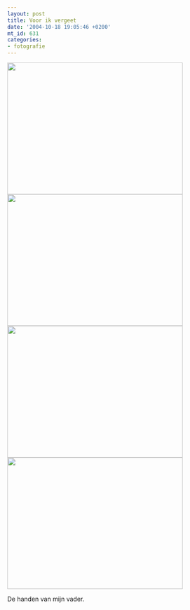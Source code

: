```yaml
---
layout: post
title: Voor ik vergeet
date: '2004-10-18 19:05:46 +0200'
mt_id: 631
categories:
- fotografie
---
```

<img src="{{ site.url }}/images/handen1.jpg" width="400" height="300" />

<img src="{{ site.url }}/images/handen2.jpg" width="400" height="300" />

<img src="{{ site.url }}/images/handen3.jpg" width="400" height="300" />

<img src="{{ site.url }}/images/handen4.jpg" width="400" height="300" />

De handen van mijn vader.
